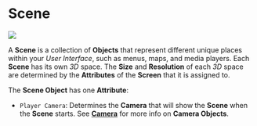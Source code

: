 # Scene

![](../../.gitbook/assets/iconscene.png)

A **Scene** is a collection of **Objects** that represent different unique places within your *User Interface*, such as menus, maps, and media players. Each **Scene** has its own _3D_ space. The **Size** and **Resolution** of each _3D_ space are determined by the **Attributes** of the **Screen** that it is assigned to.

The **Scene Object** has one **Attribute**:

* `Player Camera`: Determines the **Camera** that will show the **Scene** when the **Scene** starts. See [**Camera**](../scene-objects/camera.md) for more info on **Camera Objects**.

<!-- There are a few **Nodes**, such as the [**KeyPress** **Node**](../../toolbox/events/keyboard/on-key-press.md), which require a **Scene Object** to be assigned as an **Attribute**. This can be done by dragging and dropping a **Scene** from the **Project Outliner** into the **Scene Attribute** of that **Node**. -->

